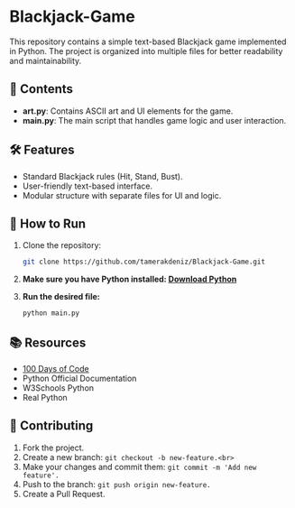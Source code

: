 # Blackjack-Game

This repository contains a simple text-based Blackjack game implemented in Python. The project is organized into multiple files for better readability and maintainability.

## 📁 Contents

- **art.py**: Contains ASCII art and UI elements for the game.  
- **main.py**: The main script that handles game logic and user interaction.  

## 🛠 Features

- Standard Blackjack rules (Hit, Stand, Bust).  
- User-friendly text-based interface.  
- Modular structure with separate files for UI and logic.  

## 🚀 How to Run

1. Clone the repository:
   ```bash
   git clone https://github.com/tamerakdeniz/Blackjack-Game.git
2. **Make sure you have Python installed: <a href = "https://www.python.org/downloads/">Download Python</a> <br>**

3.  **Run the desired file:**
    ```bash
    python main.py

## 📚 Resources
- <a href = "https://www.udemy.com/course/100-days-of-code/">100 Days of Code</a> <br>
- Python Official Documentation <br>
- W3Schools Python <br>
- Real Python <br>

## 🤝 Contributing
1. Fork the project.<br>
2. Create a new branch: ```git checkout -b new-feature.<br>```<br>
3. Make your changes and commit them: ```git commit -m 'Add new feature'.```<br>
4. Push to the branch: ```git push origin new-feature.```<br>
5. Create a Pull Request.
